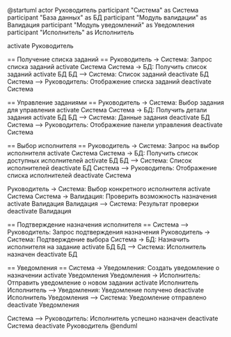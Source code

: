 @startuml
actor Руководитель
participant "Система" as Система
participant "База данных" as БД
participant "Модуль валидации" as Валидация
participant "Модуль уведомлений" as Уведомления
participant "Исполнитель" as Исполнитель

activate Руководитель

== Получение списка заданий ==
Руководитель -> Система: Запрос списка заданий
activate Система
Система -> БД: Получить список заданий
activate БД
БД --> Система: Список заданий
deactivate БД
Система --> Руководитель: Отображение списка заданий
deactivate Система

== Управление заданиями ==
Руководитель -> Система: Выбор задания для управления
activate Система
Система -> БД: Получить детали задания
activate БД
БД --> Система: Данные задания
deactivate БД
Система --> Руководитель: Отображение панели управления
deactivate Система

== Выбор исполнителя ==
Руководитель -> Система: Запрос на выбор исполнителя
activate Система
Система -> БД: Получить список доступных исполнителей
activate БД
БД --> Система: Список исполнителей
deactivate БД
Система --> Руководитель: Отображение списка исполнителей
deactivate Система

Руководитель -> Система: Выбор конкретного исполнителя
activate Система
Система -> Валидация: Проверить возможность назначения
activate Валидация
Валидация --> Система: Результат проверки
deactivate Валидация

== Подтверждение назначения исполнителя ==
Система --> Руководитель: Запрос подтверждения назначения
Руководитель -> Система: Подтверждение выбора
Система -> БД: Назначить исполнителя на задание
activate БД
БД --> Система: Исполнитель назначен
deactivate БД

== Уведомления ==
Система -> Уведомления: Создать уведомление о назначении
activate Уведомления
Уведомления -> Исполнитель: Отправить уведомление о новом задании
activate Исполнитель
Исполнитель --> Уведомления: Уведомление получено
deactivate Исполнитель
Уведомления --> Система: Уведомление отправлено
deactivate Уведомления

Система --> Руководитель: Исполнитель успешно назначен
deactivate Система
deactivate Руководитель
@enduml
